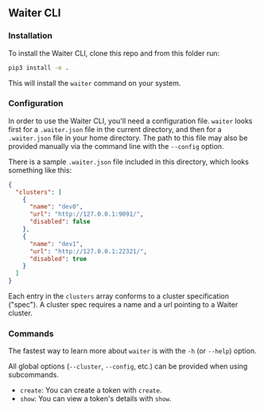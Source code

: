 ## Waiter CLI

### Installation

To install the Waiter CLI, clone this repo and from this folder run:

```bash
pip3 install -e .
```

This will install the `waiter` command on your system.

### Configuration

In order to use the Waiter CLI, you'll need a configuration file. 
`waiter` looks first for a `.waiter.json` file in the current directory, and then for a `.waiter.json` file in your home directory. 
The path to this file may also be provided manually via the command line with the `--config` option.

There is a sample `.waiter.json` file included in this directory, which looks something like this:

```json
{
  "clusters": [
    {
      "name": "dev0",
      "url": "http://127.0.0.1:9091/",
      "disabled": false
    },
    {
      "name": "dev1",
      "url": "http://127.0.0.1:22321/",
      "disabled": true
    }
  ]
}
```

Each entry in the `clusters` array conforms to a cluster specification ("spec"). 
A cluster spec requires a name and a url pointing to a Waiter cluster.

### Commands

The fastest way to learn more about `waiter` is with the `-h` (or `--help`) option.

All global options (`--cluster`, `--config`, etc.) can be provided when using subcommands.

- `create`: You can create a token with `create`. 
- `show`: You can view a token's details with `show`.
